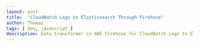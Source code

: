 ```yaml
---
layout: post
title:  "CloudWatch Logs to Elasticsearch Through Firehose"
author: Thomas
tags: [ dev, javascript ]
description: Data transformer in AWS Firehose for CloudWatch Logs to Elasticsearch
---
```

